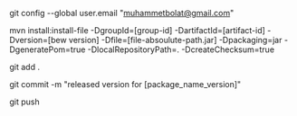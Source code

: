 git config --global user.email "muhammetbolat@gmail.com"

mvn install:install-file -DgroupId=[group-id] -DartifactId=[artifact-id] -Dversion=[bew version] -Dfile=[file-absoulute-path.jar] -Dpackaging=jar -DgeneratePom=true -DlocalRepositoryPath=. -DcreateChecksum=true

git add .


git commit -m "released version for [package_name_version]"

git push
